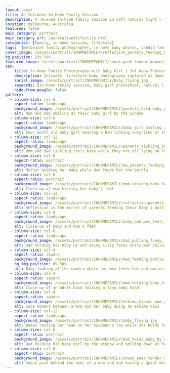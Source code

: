 ```yaml
---
layout: post
title: An Intimate In-Home Family Session
description: A relaxed in-home family session in soft natural light — for families looking to capture real connection, in-between moments and quiet everyday beauty with their baby
location: Melbourne, Australia
featured: false
main_category: portrait
main_category_url: /portraitandlifestyle.html
categories: [family, in-home session, lifestyle]
tags:  [melbourne family photographer, in-home baby photos, candid family photography, baby girl, relaxed family photoshoot, natural light photography]
cover_image: /assets/portrait/INHOMEFAMILY/reflection_parents_feeding_baby_bottle.jpg
bg_position: 33% 50%
featured_image: /assets/portrait/INHOMEFAMILY/sneak_peek_tender_moments_between_parents_and_baby.jpg
seo:
    title: In-Home Family Photography with Baby Girl | Sof Kapa Photography
    description: Intimate, lifestyle baby photography captured at home with warm window light and real family connection — soft, natural, and relaxed moments in Melbourne.
    social_image: /assets/portrait/INHOMEFAMILY/baby_flying.jpg
    keywords: [in-home family session, baby girl photoshoot, natural light baby photography, melbourne family photographer, relaxed lifestyle session]
    hide-from-google: false
gallery:
  - column-size: col-6
    aspect-ratio: landscape
    background_image: /assets/portrait/INHOMEFAMILY/parents_hold_baby_girl_by_window.jpg
    alt: Mom and dad smiling at their baby girl by the window
  - column-size: col-6
    aspect-ratio: landscape
    background_image: /assets/portrait/INHOMEFAMILY/baby_girl_smiling_at_camera.jpg
    alt: Four month old baby girl wearing a bow looking surprised at the camera
  - column-size: col-12
    aspect-ratio: landscape
    background_image: /assets/portrait/INHOMEFAMILY/parents_tickling_baby.jpg
    alt: Mom and dad tickling their baby while they are all lying on the bed
  - column-size: col-6
    aspect-ratio: portrait
    background_image: /assets/portrait/INHOMEFAMILY/bw_parents_feeding_baby_bottle.jpg
    alt: Mother holding her baby while dad feeds her the bottle
  - column-size: col-6
    aspect-ratio: portrait
    background_image: /assets/portrait/INHOMEFAMILY/mom_kissing_baby_feet.jpg
    alt: Close-up of mom kissing her baby's feet
  - column-size: col-12
    aspect-ratio: landscape
    background_image: /assets/portrait/INHOMEFAMILY/reflection_parents_feeding_baby_bottle.jpg
    alt: Reflection in the mirror of parents feeding their baby a bottle while sitting on their bed
  - column-size: col-6
    aspect-ratio: landscape
    background_image: /assets/portrait/INHOMEFAMILY/baby_and_mom_feet.jpg
    alt: Close-up of baby and mom's feet
  - column-size: col-6
    aspect-ratio: landscape
    background_image: /assets/portrait/INHOMEFAMILY/dad_pulling_funny_faces.jpg
    alt: Dad holding his baby up and doing silly faces while mom smiles at them sitting behind on the couch
  - column-size: col-4
    aspect-ratio: square
    background_image: /assets/portrait/INHOMEFAMILY/mom_feeding_bottle_to_baby.jpg
    bg_img-position: 0% 50%
    alt: Baby looking at the camera while her mom feeds her and smiles
  - column-size: col-4
    aspect-ratio: square
    background_image: /assets/portrait/INHOMEFAMILY/mom_holding_baby_hands.jpg
    alt: Close-up of an adult hand holding a tiny baby hand
  - column-size: col-4
    aspect-ratio: square
    background_image: /assets/portrait/INHOMEFAMILY/eskimo_kisses_mom_and_baby.jpg
    alt: Cute moment between a mom and her baby doing an eskimo kiss 
  - column-size: col-12
    aspect-ratio: landscape
    background_image: /assets/portrait/INHOMEFAMILY/baby_flying.jpg
    alt: Woman resting her head on her husband's lap while she holds her baby up in the air and they both smile at her 
  - column-size: col-6
    aspect-ratio: portrait
    background_image: /assets/portrait/INHOMEFAMILY/dad_holds_baby_by_window.jpg
    alt: Dad holding his baby girl by the window and smiling down at her
  - column-size: col-6
    aspect-ratio: portrait
    background_image: /assets/portrait/INHOMEFAMILY/sneak_peek_tender_moments_between_parents_and_baby.jpg
    alt: Sneak peek behind the door of a mom and dad having a quiet moment exchanging smiles with their baby laying in bed
---
```



